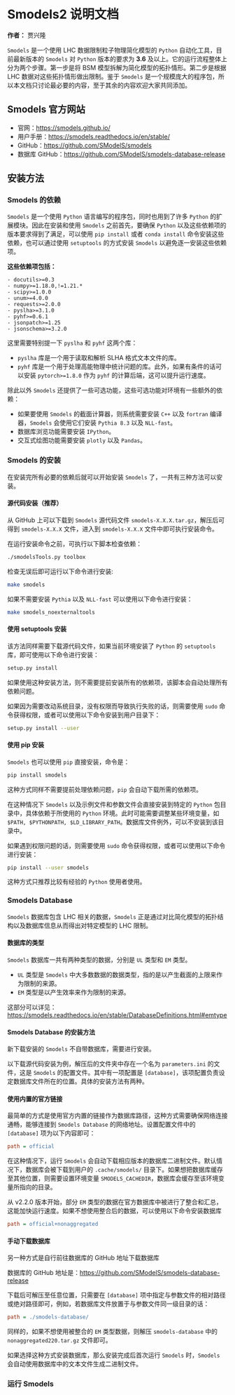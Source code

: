 # Smodels2 说明文档

**作者：** 贾兴隆

`Smodels` 是一个使用 LHC 数据限制粒子物理简化模型的 `Python` 自动化工具，目前最新版本的 `Smodels` 对 `Python` 版本的要求为 **3.6** 及以上。它的运行流程整体上分为两个步骤。第一步是将 BSM 模型拆解为简化模型的拓扑情形。第二步是根据 LHC 数据对这些拓扑情形做出限制。鉴于 `Smodels` 是一个规模庞大的程序包，所以本文档只讨论最必要的内容，至于其余的内容欢迎大家共同添加。

## Smodels 官方网站

- 官网：<https://smodels.github.io/>
- 用户手册：<https://smodels.readthedocs.io/en/stable/>
- GitHub：<https://github.com/SModelS/smodels>
- 数据库 GitHub：<https://github.com/SModelS/smodels-database-release>

## 安装方法

### Smodels 的依赖

`Smodels` 是一个使用 `Python` 语言编写的程序包，同时也用到了许多 `Python` 的扩展模块。因此在安装和使用 `Smodels` 之前首先，要确保 `Python` 以及这些依赖项的版本要求得到了满足，可以使用 `pip install` 或者 `conda install` 命令安装这些依赖，也可以通过使用 `setuptools` 的方式安装 `Smodels` 以避免逐一安装这些依赖项。

**这些依赖项包括：**

```text
- docutils>=0.3
- numpy>=1.18.0,!=1.21.*
- scipy>=1.0.0
- unum>=4.0.0
- requests>=2.0.0
- pyslha>=3.1.0
- pyhf>=0.6.1
- jsonpatch>=1.25
- jsonschema>=3.2.0
```

这里需要特别提一下 `pyslha` 和 `pyhf` 这两个库：

- `pyslha` 库是一个用于读取和解析 SLHA 格式文本文件的库。
- `pyhf` 库是一个用于处理高能物理中统计问题的库。此外，如果有条件的话可以安装 `pytorch>=1.8.0` 作为 `pyhf` 的计算后端，这可以提升运行速度。

除此以外 `Smodels` 还提供了一些可选功能，这些可选功能对环境有一些额外的依赖：

- 如果要使用 `Smodels` 的截面计算器，则系统需要安装 `C++` 以及 `fortran` 编译器，`Smodels` 会使用它们安装 `Pythia 8.3` 以及 `NLL-fast`。
- 数据库浏览功能需要安装 `IPython`。
- 交互式绘图功能需要安装 `plotly` 以及 `Pandas`。

### Smodels 的安装

在安装完所有必要的依赖后就可以开始安装 `Smodels` 了，一共有三种方法可以安装。

#### 源代码安装（推荐）

从 GitHub 上可以下载到 `Smodels` 源代码文件 `smodels-X.X.X.tar.gz`，解压后可得到 `smodels-X.X.X` 文件，进入到 `smodels-X.X.X` 文件中即可执行安装命令。

在运行安装命令之前，可执行以下脚本检查依赖：

```bash
./smodelsTools.py toolbox
```

检查无误后即可运行以下命令进行安装:

```bash
make smodels
```

如果不需要安装 `Pythia` 以及 `NLL-fast` 可以使用以下命令进行安装：

```bash
make smodels_noexternaltools
```

#### 使用 setuptools 安装

该方法同样需要下载源代码文件，如果当前环境安装了 `Python` 的 `setuptools` 库，即可使用以下命令进行安装：

```bash
setup.py install
```

如果使用这种安装方法，则不需要提前安装所有的依赖项，该脚本会自动处理所有依赖问题。

如果因为需要改动系统目录，没有权限而导致执行失败的话，则需要使用 `sudo` 命令获得权限，或者可以使用以下命令安装到用户目录下：

```bash
setup.py install --user
```

#### 使用 pip 安装

`Smodels` 也可以使用 `pip` 直接安装，命令是：

```bash
pip install smodels
```

这种方式同样不需要提前处理依赖问题，`pip` 会自动下载所需的依赖项。

在这种情况下 `Smodels` 以及示例文件和参数文件会直接安装到特定的 `Python` 包目录中，具体依赖于所使用的 `Python` 环境。此时可能需要调整某些环境变量，如 `$PATH, $PYTHONPATH, $LD_LIBRARY_PATH`。数据库文件例外，可以不安装到该目录中。

如果遇到权限问题的话，则需要使用 `sudo` 命令获得权限，或者可以使用以下命令进行安装：

```bash
pip install --user smodels 
```

这种方式只推荐比较有经验的 `Python` 使用者使用。

### Smodels Database

`Smodels` 数据库包含 LHC 相关的数据，`Smodels` 正是通过对比简化模型的拓扑结构以及数据库信息从而得出对特定模型的 LHC 限制。

#### 数据库的类型

`Smodels` 数据库一共有两种类型的数据，分别是 `UL` 类型和 `EM` 类型。

- `UL` 类型是 `Smodels` 中大多数数据的数据类型，指的是以产生截面的上限来作为限制的来源。
- `EM` 类型是以产生效率来作为限制的来源。

这部分可以详见：<https://smodels.readthedocs.io/en/stable/DatabaseDefinitions.html#emtype>

#### Smodels Database 的安装方法

新下载安装的 `Smodels` 不自带数据库，需要进行安装。

以下载源代码安装为例，解压后的文件夹中存在一个名为 `parameters.ini` 的文件，这是 `Smodels` 的配置文件。其中有一项配置是 `[database]`，该项配置负责设定数据库文件所在的位置。具体的安装方法有两种。

#### 使用内置的官方链接

最简单的方式是使用官方内置的链接作为数据库路径，这种方式需要确保网络连接通畅，能够连接到 `Smodels Database` 的网络地址。设置配置文件中的 `[database]` 项为以下内容即可：

```ini
path = official
```

在这种情况下，运行 `Smodels` 会自动下载相应版本的数据库二进制文件。默认情况下，数据库会被下载到用户的 `.cache/smodels/` 目录下。如果想把数据库缓存至其他位置，则需要设置环境变量 `SMODELS_CACHEDIR`，数据库会缓存至该环境变量所指向的目录。

从 v2.2.0 版本开始，部分 `EM` 类型的数据在官方数据库中被进行了整合和汇总，这能加快运行速度。如果不想使用整合后的数据，可以使用以下命令安装数据库

```ini
path = official+nonaggregated
```

#### 手动下载数据库

另一种方式是自行前往数据库的 GitHub 地址下载数据库

数据库的 GitHub 地址是：<https://github.com/SModelS/smodels-database-release>

下载后可解压至任意位置，只需要在 `[database]` 项中指定与参数文件的相对路径或绝对路径即可，例如，若数据库文件放置于与参数文件同一级目录的话：

```ini
path = ./smodels-database/
```

同样的，如果不想使用被整合的 `EM` 类型数据，则解压   `smodels-database` 中的 `nonaggregated220.tar.gz` 文件即可。

如果选择这种方式安装数据库，那么安装完成后首次运行 `Smodels` 时，`Smodels` 会自动使用数据库中的文本文件生成二进制文件。

### 运行 Smodels
